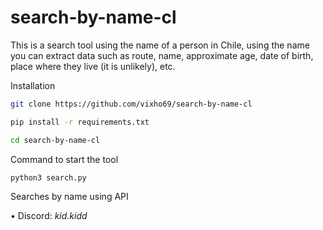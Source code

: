 # search-by-name-cl
This is a search tool using the name of a person in Chile, using the name you can extract data such as route, name, approximate age, date of birth, place where they live (it is unlikely), etc.

Installation
```bash
git clone https://github.com/vixho69/search-by-name-cl
```
```bash
pip install -r requirements.txt
```
```bash
cd search-by-name-cl
```
Command to start the tool
```
python3 search.py
```
Searches by name using API

• Discord: *kid.kidd*
